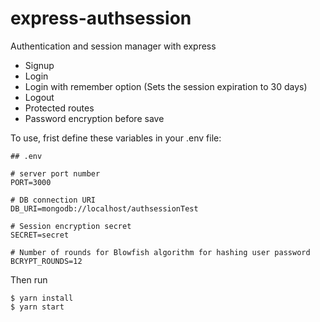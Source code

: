 # express-authsession

Authentication and session manager with express

- Signup
- Login
- Login with remember option (Sets the session expiration to 30 days)
- Logout
- Protected routes
- Password encryption before save

To use, frist define these variables in your .env file:

    ## .env

    # server port number
    PORT=3000

    # DB connection URI
    DB_URI=mongodb://localhost/authsessionTest

    # Session encryption secret
    SECRET=secret

    # Number of rounds for Blowfish algorithm for hashing user password
    BCRYPT_ROUNDS=12

Then run

    $ yarn install
    $ yarn start
